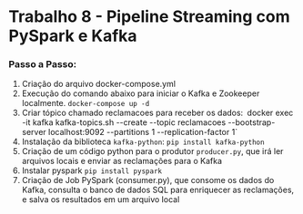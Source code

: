 
# Trabalho 8 - Pipeline Streaming com PySpark e Kafka

### Passo a Passo:
1. Criação do arquivo docker-compose.yml
2. Execução do comando abaixo para iniciar o Kafka e Zookeeper localmente.
`docker-compose up -d`
3. Criar tópico chamado reclamacoes para receber os dados:`
`docker exec -it kafka kafka-topics.sh --create --topic reclamacoes --bootstrap-server localhost:9092 --partitions 1 --replication-factor 1`
4. Instalação da biblioteca `kafka-python`:
`pip install kafka-python`
5. Criação de um código python para o produtor `producer.py`, que irá ler arquivos locais e enviar as reclamações para o Kafka
6. Instalar pyspark
  `pip install pyspark`
7. Criação de Job PySpark (consumer.py), que consome os dados do Kafka, consulta o banco de dados SQL para enriquecer as reclamações, e salva os resultados em um arquivo local
